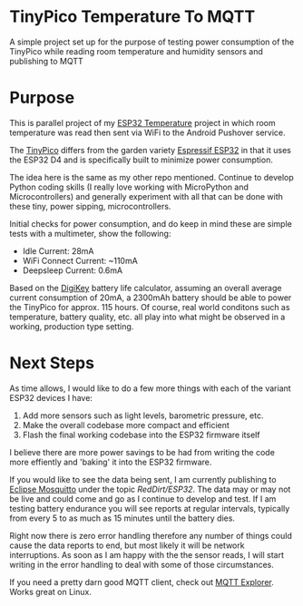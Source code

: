 # TinyPico Temperature To MQTT

A simple project set up for the purpose of testing power consumption of the TinyPico while reading room temperature and humidity sensors and publishing to MQTT

# Purpose

This is parallel project of my [ESP32 Temperature](https://github.com/RedDirtBits/ESP32-Temp-To-Pushover.git) project in which room temperature was read then sent via WiFi to the Android Pushover service.

The [TinyPico](https://www.tinypico.com/) differs from the garden variety [Espressif ESP32](https://www.espressif.com/en/products/modules/esp32) in that it uses the ESP32 D4 and is specifically built to minimize power consumption.

The idea here is the same as my other repo mentioned. Continue to develop Python coding skills (I really love working with MicroPython and Microcontrollers) and generally experiment with all that can be done with these tiny, power sipping, microcontrollers.

Initial checks for power consumption, and do keep in mind these are simple tests with a multimeter, show the following:

- Idle Current: 28mA
- WiFi Connect Current: ~110mA
- Deepsleep Current: 0.6mA

Based on the [DigiKey](https://www.digikey.ch/en/resources/conversion-calculators/conversion-calculator-battery-life) battery life calculator, assuming an overall average current consumption of 20mA, a 2300mAh battery should be able to power the TinyPico for approx. 115 hours. Of course, real world conditons such as temperature, battery quality, etc. all play into what might be observed in a working, production type setting.

# Next Steps

As time allows, I would like to do a few more things with each of the variant ESP32 devices I have:

1. Add more sensors such as light levels, barometric pressure, etc.
2. Make the overall codebase more compact and efficient
3. Flash the final working codebase into the ESP32 firmware itself

I believe there are more power savings to be had from writing the code more effiently and 'baking' it into the ESP32 firmware.

If you would like to see the data being sent, I am currently publishing to [Eclipse Mosquitto](https://test.mosquitto.org) under the topic _RedDirt/ESP32_. The data may or may not be live and could come and go as I continue to develop and test. If I am testing battery endurance you will see reports at regular intervals, typically from every 5 to as much as 15 minutes until the battery dies.

Right now there is zero error handling therefore any number of things could cause the data reports to end, but most likely it will be network interruptions.
As soon as I am happy with the the sensor reads, I will start writing in the error handling to deal with some of those circumstances.

If you need a pretty darn good MQTT client, check out [MQTT Explorer](http://mqtt-explorer.com/). Works great on Linux.
